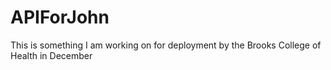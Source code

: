 # APIForJohn
This is something I am working on for deployment by the Brooks College of Health in December
